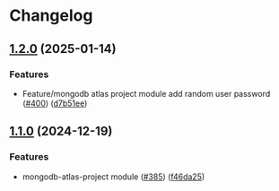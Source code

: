 # Changelog

## [1.2.0](https://github.com/prefapp/tfm/compare/mongodb-atlas-project-v1.1.0...mongodb-atlas-project-v1.2.0) (2025-01-14)


### Features

* Feature/mongodb atlas project module add random user password ([#400](https://github.com/prefapp/tfm/issues/400)) ([d7b51ee](https://github.com/prefapp/tfm/commit/d7b51ee6894284202e7dbdf955b5df607e71c510))

## [1.1.0](https://github.com/prefapp/tfm/compare/mongodb-atlas-project-v1.0.0...mongodb-atlas-project-v1.1.0) (2024-12-19)


### Features

* mongodb-atlas-project module ([#385](https://github.com/prefapp/tfm/issues/385)) ([f46da25](https://github.com/prefapp/tfm/commit/f46da255d4ee1db823066a8eb57daa2466270d35))
